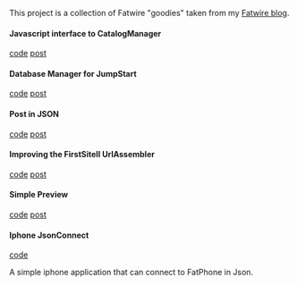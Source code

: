 This project is a collection of Fatwire "goodies" taken 
from my [Fatwire blog](http://www.sciabarra.com/fatwire).

#### Javascript interface to CatalogManager

[code](https://github.com/sciabarra/FatGoodies/tree/master/catalogmanager)
[post](http://www.sciabarra.com/fatwire/2011/02/06/a-javascript-interface-to-catalogmanager/)

#### Database Manager for JumpStart

[code](https://github.com/sciabarra/FatGoodies/tree/master/jsk-dbman)
[post](http://www.sciabarra.com/fatwire/2011/04/07/database-manager-for-jumpstart/)

#### Post in JSON

[code](https://github.com/sciabarra/FatGoodies/tree/master/jsonpost)
[post](http://www.sciabarra.com/fatwire/2011/01/21/create-a-new-asset-using-json-and-jquer/)

#### Improving the FirstSiteII UrlAssembler

[code](https://github.com/sciabarra/FatGoodies/tree/master/assemblerhelper)
[post](http://www.sciabarra.com/fatwire/2011/04/17/improving-the-firstsiteii-url-assembler/)

#### Simple Preview

[code](https://github.com/sciabarra/FatGoodies/tree/master/simplepreview)
[post](http://www.sciabarra.com/fatwire/2011/05/30/customizing-the-preview/)

#### Iphone JsonConnect

[code](https://github.com/sciabarra/FatGoodies/tree/master/fatphone-connect)

A simple iphone application that can connect to FatPhone in Json.


